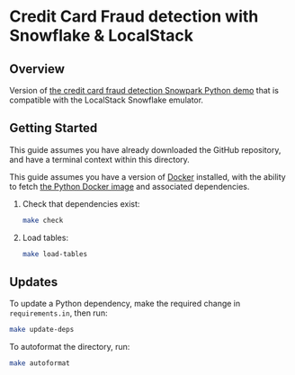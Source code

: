 # Credit Card Fraud detection with Snowflake & LocalStack 

## Overview

Version of [the credit card fraud detection Snowpark Python
demo](https://github.com/Snowflake-Labs/snowpark-python-demos/tree/main/Credit%20Card%20Fraud%20Detection)
that is compatible with the LocalStack Snowflake emulator.

## Getting Started

This guide assumes you have already downloaded the GitHub repository, and have a
terminal context within this directory.

This guide assumes you have a version of [Docker](https://www.docker.com/)
installed, with the ability to fetch [the Python Docker
image](https://hub.docker.com/_/python/) and associated dependencies.

1.  Check that dependencies exist:

    ```bash
    make check
    ```

1.  Load tables:

    ```bash
    make load-tables
    ```

## Updates

To update a Python dependency, make the required change in `requirements.in`,
then run:

```bash
make update-deps
```

To autoformat the directory, run:

```bash
make autoformat
```
